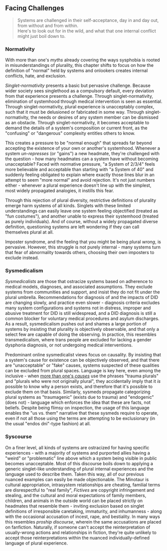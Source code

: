 ## Facing Challenges

> Systems are challenged in their self-acceptance, day in and day out, from without and from within.<br/>
> Here's to look out for in the wild, and what that one internal conflict might just boil down to.

### Normativity

With more than one's _myths_ already covering the ways sysphobia is rooted in misunderstandings of plurality, this chapter shifts to focus on how the definition of "normal" held by systems and onlookers creates internal conflicts, hate, and exclusion.

_Singlet-normativity_ presents a basic but pervasive challenge.
Because wider society sees singlethood as a compulsory default, every deviation from that experience presents a challenge.
Through singlet-normativity, elimination of systemhood through medical intervention is seen as essential.
Through singlet-normativity, plural experience is unacceptably complex, such that it must be delusioned or fabricated in some way.
Through singlet-normativity, the needs or desires of any system member can be dismissed as an obstacle.
Through singlet-normativity, it becomes acceptable to demand the details of a system's composition or current front, as the "confusing" or "dangerous" complexity entitles others to know.

This creates a pressure to be "normal enough" that spreads far beyond accepting the existence of your own or another's systemhood.
Whenever a system _un-represses_ (or "gains") a new headmate, they're challenged with the question - how many headmates can a system have without becoming unacceptable?
Faced with normative pressure, "a System of 2/3/4" feels more believable and acceptable than starting with "a System of 40" and suddenly feeling obligated to explain where exactly those lines blur in an attempt to seem "more normal" and avoid rejection.
It's not just numbers either - whenever a plural experience doesn't line up with the simplest, most widely propagated analogies, it instills this fear.

Through this rejection of plural diversity, restrictive definitions of plurality emerge harm systems of all kinds.
Singlets with these limited understandings can easily leave one system feeling objectified (treated as "fun costumes"), and another unable to express their systemhood (treated as purely individuals).
And of course, without a widely propagated diverse definition, questioning systems are left wondering if they can call themselves plural at all.

Imposter syndrome, and the feeling that you might be being plural _wrong_, is pervasive.
However, this struggle is not purely internal - many systems turn that fear of abnormality towards others, choosing their own imposters to exclude instead.

### Sysmedicalism

_Sysmedicalists_ are those that ostracize systems based on adherence to medical models, diagnoses, and associated assumptions. They exclude systems from communities and support, and insist they do not fit under the plural umbrella.
Recommendations for diagnosis of and the impacts of DID are changing slowly, and practice even slower - diagnosis criteria excludes many system configurations and systems not in distress, improper and abusive treatment for DID is still widespread, and a DID diagnosis is still a common blocker for voluntary medical procedures and asylum discharges.
As a result, sysmedicalism pushes out and shames a large portion of systems by insisting that plurality is objectively observable, and that only a select few are capable of doing the observing.
In practice, this resembles transmedicalism, where trans people are excluded for lacking a gender dysphoria diagnosis, or not undergoing medical interventions.

Predominant online sysmedicalist views focus on causality.
By insisting that a system's cause for existence can be objectively observed, and that there are "unacceptable" or "fake" causes, systems suspected of these qualities can be excluded from plural spaces.
Language is key here, even among the inclusive - when [more than one's _causes_](https://morethanone.info/#causes) use the phrases "trauma plurals" and "plurals who were not originally plural", they accidentally imply that it _is_ possible to know why a person exists, and therefore that it's possible to exclude them on that basis.
Similarly, sysmeds propagate categorizing plural systems as "traumagenic" (exists due to trauma) and "endogenic" (does not) - language which enforces the idea that these are facts, not beliefs.
Despite being flimsy on inspection, the usage of this language enables the "us vs.
them" narrative that these sysmeds require to operate, even if not all those using the terms are attempting to be exclusionary (in the usual "endos dni"-type fashion) at all.

### Syscourse

On a finer level, all kinds of systems are ostracized for having specific experiences - with a majority of systems and purported allies having a "weird" or "problematic" line above which a system being visible in public becomes unacceptable.
Most of this discourse boils down to applying a generic singlet-like understanding of plural internal experiences and the language used to describe them.
Taken this way, all of our previous nuanced examples can easily be made objectionable.
The Minotaur is cultural appropriation, intrasystem relationships are cheating, familial terms are disrespectful to "real family", _Fictives_ are copyright infringement and stealing, and the cultural and moral expectations of family members, children, and animals in the outside world can be placed strictly on headmates that resemble them - inviting exclusion based on singlet definitions of irresponsible caretaking, immaturity, and inhumanness - along with the occasional accusation of incest, rape, and bestiality.
In many ways this resembles _proship discourse_, wherein the same accusations are placed on fanfiction.
Naturally, if someone can't accept the reinterpretation of usually-wrong actions and relationships in fiction, they're quite unlikely to accept those reinterpretations within the nuanced individually-defined language of plural experience.
